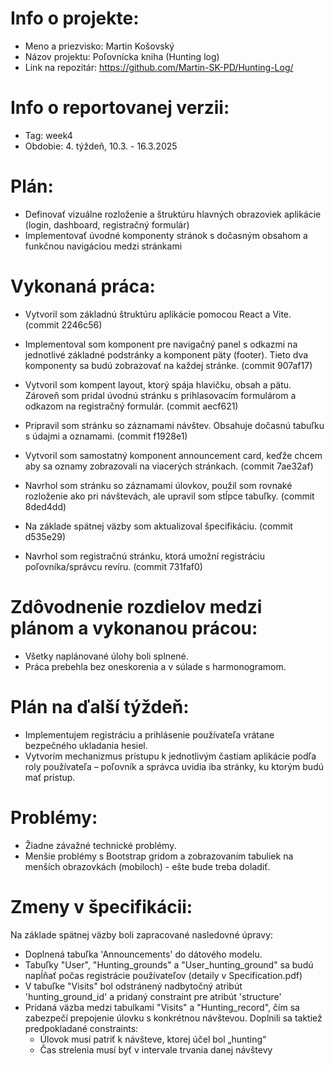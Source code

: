 # Info o projekte:
- Meno a priezvisko: Martin Košovský
- Názov projektu: Poľovnícka kniha (Hunting log)
- Link na repozitár:  https://github.com/Martin-SK-PD/Hunting-Log/

# Info o reportovanej verzii:  
- Tag: week4                        
- Obdobie: 4. týždeň, 10.3. - 16.3.2025 

# Plán:
- Definovať vizuálne rozloženie a štruktúru hlavných obrazoviek aplikácie (login, dashboard, registračný formulár)
- Implementovať úvodné komponenty stránok s dočasným obsahom a funkčnou navigáciou medzi stránkami



# Vykonaná práca:

- Vytvoril som základnú štruktúru aplikácie pomocou React a Vite. (commit 2246c56)

- Implementoval som komponent pre navigačný panel s odkazmi na jednotlivé základné podstránky a komponent päty (footer).
  Tieto dva komponenty sa budú zobrazovať na každej stránke. (commit 907af17)

- Vytvoril som kompent layout, ktorý spája hlavičku, obsah a pätu. Zároveň som pridal úvodnú stránku s prihlasovacím formulárom 
  a odkazom na registračný formulár. (commit aecf621)

- Pripravil som stránku so záznamami návštev. Obsahuje dočasnú tabuľku s údajmi a oznamami. (commit f1928e1)

- Vytvoril som samostatný komponent announcement card, keďže chcem aby sa oznamy zobrazovali na viacerých stránkach. (commit 7ae32af)

- Navrhol som stránku so záznamami úlovkov, použil som rovnaké rozloženie ako pri návštevách, ale upravil som stĺpce tabuľky. (commit 8ded4dd)

- Na základe spätnej väzby som aktualizoval špecifikáciu. (commit d535e29)

- Navrhol som registračnú stránku, ktorá umožní registráciu poľovníka/správcu revíru. (commit 731faf0)




# Zdôvodnenie rozdielov medzi plánom a vykonanou prácou:
- Všetky naplánované úlohy boli splnené.  
- Práca prebehla bez oneskorenia a v súlade s harmonogramom.



# Plán na ďalší týždeň:
- Implementujem registráciu a prihlásenie používateľa vrátane bezpečného ukladania hesiel.
- Vytvorím mechanizmus prístupu k jednotlivým častiam aplikácie podľa roly používateľa – poľovník a správca uvidia iba stránky, ku ktorým budú mať prístup.



# Problémy:
- Žiadne závažné technické problémy.
- Menšie problémy s Bootstrap gridom a zobrazovaním tabuliek na menších obrazovkách (mobiloch) - ešte bude treba doladiť.



# Zmeny v špecifikácii:
Na základe spätnej väzby boli zapracované nasledovné úpravy:
- Doplnená tabuľka 'Announcements' do dátového modelu.
- Tabuľky "User", "Hunting_grounds" a "User_hunting_ground" sa budú napĺňať počas registrácie používateľov (detaily v Specification.pdf)
- V tabuľke "Visits" bol odstránený nadbytočný atribút 'hunting_ground_id' a pridaný constraint pre atribút 'structure'
- Pridaná väzba medzi tabulkami "Visits" a "Hunting_record", čím sa zabezpečí prepojenie úlovku s konkrétnou návštevou. Doplnili sa taktiež predpokladané constraints:
    - Úlovok musí patriť k návšteve, ktorej účel bol „hunting“
    - Čas strelenia musí byť v intervale trvania danej návštevy
